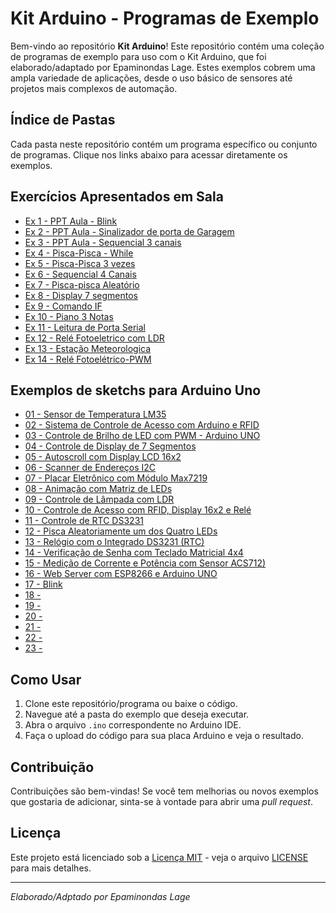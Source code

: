# Kit Arduino - Programas de Exemplo

Bem-vindo ao repositório **Kit Arduino**! Este repositório contém uma coleção de programas de exemplo para uso com o Kit Arduino, que foi elaborado/adaptado por Epaminondas Lage. Estes exemplos cobrem uma ampla variedade de aplicações, desde o uso básico de sensores até projetos mais complexos de automação.

## Índice de Pastas

Cada pasta neste repositório contém um programa específico ou conjunto de programas. Clique nos links abaixo para acessar diretamente os exemplos.

 ## Exercícios Apresentados em Sala

- [Ex 1 - PPT Aula - Blink](https://github.com/Epaminondaslage/Kit-Arduino/tree/main/Programas%20de%20exemplo/EX1-Blink)
- [Ex 2 - PPT Aula - Sinalizador de porta de Garagem](https://github.com/Epaminondaslage/Kit-Arduino/tree/main/Programas%20de%20exemplo/EX2-Sinalizador-Garagem)
- [Ex 3 - PPT Aula - Sequencial 3 canais](https://github.com/Epaminondaslage/Kit-Arduino/tree/main/Programas%20de%20exemplo/EX3-Sequencial-3-canais)
- [Ex 4 - Pisca-Pisca - While](https://github.com/Epaminondaslage/Kit-Arduino/tree/main/Programas%20de%20exemplo/EX4-Pisca-com-while)
- [Ex 5 - Pisca-Pisca 3 vezes](https://github.com/Epaminondaslage/Kit-Arduino/tree/main/Programas%20de%20exemplo/EX5-Pisca-3x)
- [Ex 6 - Sequencial 4 Canais](https://github.com/Epaminondaslage/Kit-Arduino/tree/main/Programas%20de%20exemplo/EX6-Sequencial-4-canais)
- [Ex 7 - Pisca-pisca Aleatório](https://github.com/Epaminondaslage/Kit-Arduino/tree/main/Programas%20de%20exemplo/EX7-Pisca-Aleatorio)
- [Ex 8 - Display 7 segmentos](https://github.com/Epaminondaslage/Kit-Arduino/tree/main/Programas%20de%20exemplo/EX7-Pisca-Aleatorio)
- [Ex 9 - Comando IF](https://github.com/Epaminondaslage/Kit-Arduino/tree/main/Programas%20de%20exemplo/EX9-Comando-IF)
- [Ex 10 - Piano 3 Notas](https://github.com/Epaminondaslage/Kit-Arduino/tree/main/Programas%20de%20exemplo/EX10-piano-3-notas)
- [Ex 11 - Leitura de Porta Serial](https://github.com/Epaminondaslage/Kit-Arduino/tree/main/Programas%20de%20exemplo/EX11-Leitura-da-porta-serial)
- [Ex 12 - Relé Fotoeletrico com LDR](https://github.com/Epaminondaslage/Kit-Arduino/tree/main/Programas%20de%20exemplo/EX12-Rele-Fotoeletrico-LDR)
- [Ex 13 - Estação Meteorologica](https://github.com/Epaminondaslage/Kit-Arduino/tree/main/Programas%20de%20exemplo/EX13-Estacao-Meteorologica)
- [Ex 14 - Relé Fotoelétrico-PWM](https://github.com/Epaminondaslage/Kit-Arduino/tree/main/Programas%20de%20exemplo/EX14-Rele-fotoeletrico-PWM)

 ## Exemplos de sketchs para Arduino Uno

- [01 - Sensor de Temperatura LM35](https://github.com/Epaminondaslage/Kit-Arduino/tree/main/Programas%20de%20exemplo/exemplo_sensor_lm35)
- [02 - Sistema de Controle de Acesso com Arduino e RFID](https://github.com/Epaminondaslage/Kit-Arduino/tree/main/Programas%20de%20exemplo/exemplo_Abrir_porta_com_RFID)
- [03 - Controle de Brilho de LED com PWM - Arduino UNO](https://github.com/Epaminondaslage/Kit-Arduino/tree/main/Programas%20de%20exemplo/exemplo_Controle_de_Brilho_de_LED_PWM)
- [04 - Controle de Display de 7 Segmentos](https://github.com/Epaminondaslage/Kit-Arduino/tree/main/Programas%20de%20exemplo/exemplo_Display_7_segmentos)
- [05 - Autoscroll com Display LCD 16x2](https://github.com/Epaminondaslage/Kit-Arduino/tree/main/Programas%20de%20exemplo/exemplo_Display_LCD_Autoscroll)
- [06 - Scanner de Endereços I2C](https://github.com/Epaminondaslage/Kit-Arduino/tree/main/Programas%20de%20exemplo/exemplo_I2C_address_discover)
- [07 - Placar Eletrônico com Módulo Max7219](https://github.com/Epaminondaslage/Kit-Arduino/tree/main/Programas%20de%20exemplo/exemplo_Matriz_de_led_8x8_Placar_eletronico_I)
- [08 - Animação com Matriz de LEDs](https://github.com/Epaminondaslage/Kit-Arduino/tree/main/Programas%20de%20exemplo/exemplo_Matriz_de_led_8x8_animacao)
- [09 - Controle de Lâmpada com LDR](https://github.com/Epaminondaslage/Kit-Arduino/tree/main/Programas%20de%20exemplo/exemplo_Monitorando_luminosidade_com_LDR)
- [10 - Controle de Acesso com RFID, Display 16x2 e Relé](https://github.com/Epaminondaslage/Kit-Arduino/tree/main/Programas%20de%20exemplo/exemplo_RFID_e_Display_LCD)
- [11 - Controle de RTC DS3231](https://github.com/Epaminondaslage/Kit-Arduino/tree/main/Programas%20de%20exemplo/exemplo_RTC)
- [12 - Pisca Aleatoriamente um dos Quatro LEDs](https://github.com/Epaminondaslage/Kit-Arduino/tree/main/Programas%20de%20exemplo/exemplo_Random_4_canais)
- [13 - Relógio com o Integrado DS3231 (RTC)](https://github.com/Epaminondaslage/Kit-Arduino/tree/main/Programas%20de%20exemplo/exemplo_Relogio)
- [14 - Verificação de Senha com Teclado Matricial 4x4](https://github.com/Epaminondaslage/Kit-Arduino/tree/main/Programas%20de%20exemplo/exemplo_Teclado_matricial__membrana_4x4_)
- [15 - Medição de Corrente e Potência com Sensor ACS712)](https://github.com/Epaminondaslage/Kit-Arduino/tree/main/Programas%20de%20exemplo/exemplo_amperimetro)
- [16 - Web Server com ESP8266 e Arduino UNO](https://github.com/Epaminondaslage/Kit-Arduino/tree/main/Programas%20de%20exemplo/exemplo_arduino_esp8266)
- [17 - Blink](https://github.com/Epaminondaslage)
- [18 - ](https://github.com/Epaminondaslage)
- [19 - ](https://github.com/Epaminondaslage)
- [20 - ](https://github.com/Epaminondaslage)
- [21 - ](https://github.com/Epaminondaslage)
- [22 - ](https://github.com/Epaminondaslage)
- [23 - ](https://github.com/Epaminondaslage)
  
## Como Usar

1. Clone este repositório/programa ou baixe o código.
2. Navegue até a pasta do exemplo que deseja executar.
3. Abra o arquivo `.ino` correspondente no Arduino IDE.
4. Faça o upload do código para sua placa Arduino e veja o resultado.

## Contribuição

Contribuições são bem-vindas! Se você tem melhorias ou novos exemplos que gostaria de adicionar, sinta-se à vontade para abrir uma *pull request*.

## Licença

Este projeto está licenciado sob a [Licença MIT](https://opensource.org/licenses/MIT) - veja o arquivo [LICENSE](https://github.com/Epaminondaslage/Kit-Arduino/blob/main/LICENSE) para mais detalhes.

---

*Elaborado/Adptado por Epaminondas Lage*
